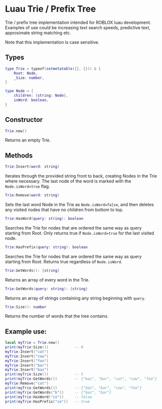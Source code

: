 

# Luau Trie / Prefix Tree
Trie / prefix tree implementation intended for ROBLOX luau development. Examples of use could be increasing text search speeds, predictive text, approximate string matching etc.

Note that this implementation is case sensitive.

## Types
```lua
type Trie = typeof(setmetatable({}, {})) & {
    Root: Node,
    _Size: number,
}
```
```lua
type Node = {
    children: {string: Node},
    isWord: boolean,
}
```

## Constructor
```lua
Trie.new()
```
Returns an empty Trie.
## Methods 
```lua
Trie:Insert(word: string)
```
Iterates through the provided string front to back, creating Nodes in the Trie where necessary. The last node of the word is marked with the ```Node.isWord=true``` flag.

```lua
Trie:Remove(word: string)
```
Sets the last word Node in the Trie as ```Node.isWord=false```, and then deletes any visited nodes that have no children from bottom to top.

```lua
Trie:HasWord(query: string): boolean
```
Searches the Trie for nodes that are ordered the same way as query starting from Root. Only returns true if ```Node.isWord=true``` for the last visited node.

```lua
Trie:HasPrefix(query: string): boolean
```
Searches the Trie for nodes that are ordered the same way as query starting from Root. Returns true regardless of ```Node.isWord```.

```lua
Trie:GetWords(): {string}
```
Returns an array of every word in the Trie.

```lua
Trie:GetWords(query: string): {string}
```

Returns an array of strings containing any string beginning with ```query```.

```lua
Trie:Size(): number
```
Returns the number of words that the tree contains.

## Example use:

```lua
local myTrie = Trie.new()
print(myTrie:Size())            -- 0
myTrie:Insert("cat")
myTrie:Insert("cow")
myTrie:Insert("foo")
myTrie:Insert("bar")
myTrie:Insert("baz")
print(myTrie:Size())            -- 5
print(myTrie:GetWords())        -- {"baz", "bar", "cat", "cow", "foo"}
myTrie:Remove("cat")
print(myTrie:GetWords())        -- {"baz", "bar", "cow", "foo"}
print(myTrie:GetWords("b"))     -- {"baz", "bar"}
print(myTrie:HasWord("co"))     -- false
print(myTrie:HasPrefix("co"))   -- true

```

